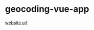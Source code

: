 # geocoding-vue-app
<a href="https://geocoding-app-tawfiq.herokuapp.com/" target="_blank">website url</a>
